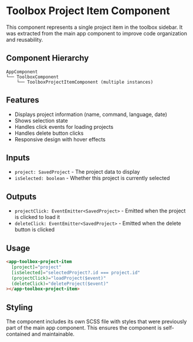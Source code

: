 # Toolbox Project Item Component

This component represents a single project item in the toolbox sidebar. It was extracted from the main app component to improve code organization and reusability.

## Component Hierarchy

```
AppComponent
└── ToolboxComponent
    └── ToolboxProjectItemComponent (multiple instances)
```

## Features

- Displays project information (name, command, language, date)
- Shows selection state
- Handles click events for loading projects
- Handles delete button clicks
- Responsive design with hover effects

## Inputs

- `project: SavedProject` - The project data to display
- `isSelected: boolean` - Whether this project is currently selected

## Outputs

- `projectClick: EventEmitter<SavedProject>` - Emitted when the project is clicked to load it
- `deleteClick: EventEmitter<SavedProject>` - Emitted when the delete button is clicked

## Usage

```html
<app-toolbox-project-item
  [project]="project"
  [isSelected]="selectedProject?.id === project.id"
  (projectClick)="loadProject($event)"
  (deleteClick)="deleteProject($event)"
></app-toolbox-project-item>
```

## Styling

The component includes its own SCSS file with styles that were previously part of the main app component. This ensures the component is self-contained and maintainable.

